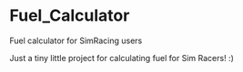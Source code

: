 # Fuel_Calculator
Fuel calculator for SimRacing users

Just a tiny little project for calculating fuel for Sim Racers! :)
